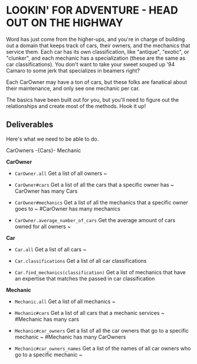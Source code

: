 # LOOKIN' FOR ADVENTURE - HEAD OUT ON THE HIGHWAY

Word has just come from the higher-ups, and you're in charge of building out a domain that keeps track of cars, their owners, and the mechanics that service them.  Each car has its own classification, like "antique", "exotic", or "clunker", and each mechanic has a specialization (these are the same as car classifications).  You don't want to take your sweet souped up '94 Camaro to some jerk that specializes in beamers right?

Each CarOwner may have a ton of cars, but these folks are fanatical about their maintenance, and only see one mechanic per car.

The basics have been built out for you, but you'll need to figure out the relationships and create most of the methods.  Hook it up!

## Deliverables

Here's what we need to be able to do.

CarOwners -{Cars}- Mechanic

**CarOwner**

  - `CarOwner.all` Get a list of all owners ~

  - `CarOwner#cars` Get a list of all the cars that a specific owner has ~
    CarOwner has many Cars
  - `CarOwner#mechanics` Get a list of all the mechanics that a specific owner goes to ~
    #CarOwner has many mechanics
  - `CarOwner.average_number_of_cars` Get the average amount of cars owned for all owners ~

**Car**

  - `Car.all` Get a list of all cars ~

  - `Car.classifications` Get a list of all car classifications

  - `Car.find_mechanics(classification)` Get a list of mechanics that have an expertise that matches the passed in car classification

**Mechanic**

  - `Mechanic.all` Get a list of all mechanics ~

  - `Mechanic#cars` Get a list of all cars that a mechanic services ~
    #Mechanic has many cars
  - `Mechanic#car_owners` Get a list of all the car owners that go to a specific mechanic ~
    #Mechanic has many CarOwners 
  - `Mechanic#car_owners_names` Get a list of the names of all car owners who go to a specific mechanic ~
